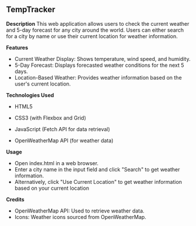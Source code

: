 

## TempTracker


**Description**
This web application allows users to check the current weather and 5-day forecast for any city around the world. Users can either search for a city by name or use their current location for weather information.

**Features**

 - Current Weather Display: Shows temperature, wind speed, and humidity.
 - 5-Day Forecast: Displays forecasted weather conditions for the next 5
   days.
 - Location-Based Weather: Provides weather information based on the
   user's current location.

**Technologies Used**

 - HTML5

 - CSS3 (with Flexbox and Grid)

 - JavaScript (Fetch API for data retrieval)

 - OpenWeatherMap API (for weather data)

**Usage**
 - Open index.html in a web browser.
 - Enter a city name in the input field and click "Search" to get
   weather information.
 - Alternatively, click "Use Current Location" to get weather
   information based on your current location

**Credits**

 - OpenWeatherMap API: Used to retrieve weather data.
 - Icons: Weather icons sourced from OpenWeatherMap.
